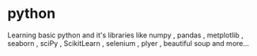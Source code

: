 # python
Learning basic python and it's libraries like numpy , pandas , metplotlib , seaborn  , sciPy , ScikitLearn , selenium , plyer , beautiful soup  and more...
